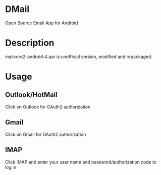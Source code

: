 # DMail
Open Source Email App for Android

# Description
mailcore2-android-4.aar is unofficial version, modified and repackaged.

# Usage
## Outlook/HotMail
Click on Outlook for OAuth2 authorization

## Gmail
Click on Gmail for OAuth2 authorization

## IMAP
Click IMAP and enter your user name and password/authorization code to log in


    
